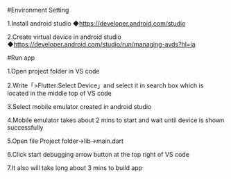 #Environment Setting

1.Install android studio
    ◆https://developer.android.com/studio

2.Create virtual device in android studio
    ◆https://developer.android.com/studio/run/managing-avds?hl=ja


#Run app

1.Open project folder in VS code

2.Write「>Flutter:Select Device」and select it in search box which is located in the middle top of VS code 

3.Select mobile emulator created in android studio

4.Mobile emulator takes about 2 mins to start and wait until device is shown successfully

5.Open file Project folder->lib->main.dart

6.Click start debugging arrow button at the top right of VS code

7.It also will take long about 3 mins to build app